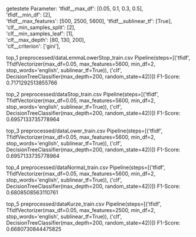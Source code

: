 getestete Parameter:
        'tfidf__max_df': [0.05, 0.1, 0.3, 0.5],             
        'tfidf__min_df': [2],                 
        'tfidf__max_features': [500, 2500, 5600], 
        'tfidf__sublinear_tf': [True],           
        'clf__min_samples_split': [2],           
        'clf__min_samples_leaf': [1],            
        'clf__max_depth': [80, 130, 200],        
        'clf__criterion': ['gini'],     

top_1
preprocessed/dataLemmaLowerStop_train.csv
Pipeline(steps=[('tfidf',
                 TfidfVectorizer(max_df=0.05, max_features=5600, min_df=2,
                                 stop_words='english', sublinear_tf=True)),
                ('clf',
                 DecisionTreeClassifier(max_depth=200, random_state=42))])
F1-Score:  0.7171292513855766

top_2
preprocessed/dataStop_train.csv
Pipeline(steps=[('tfidf',
                 TfidfVectorizer(max_df=0.05, max_features=5600, min_df=2,
                                 stop_words='english', sublinear_tf=True)),
                ('clf',
                 DecisionTreeClassifier(max_depth=200, random_state=42))])
F1-Score:  0.6957133735778964

top_3
preprocessed/dataLower_train.csv
Pipeline(steps=[('tfidf',
                 TfidfVectorizer(max_df=0.05, max_features=5600, min_df=2,
                                 stop_words='english', sublinear_tf=True)),
                ('clf',
                 DecisionTreeClassifier(max_depth=200, random_state=42))])
F1-Score:  0.6957133735778964

top_4
preprocessed/dataNormal_train.csv
Pipeline(steps=[('tfidf',
                 TfidfVectorizer(max_df=0.05, max_features=5600, min_df=2,
                                 stop_words='english', sublinear_tf=True)),
                ('clf',
                 DecisionTreeClassifier(max_depth=200, random_state=42))])
F1-Score:  0.6808508563110761

top_5
preprocessed/dataKurze_train.csv
Pipeline(steps=[('tfidf',
                 TfidfVectorizer(max_df=0.05, max_features=2500, min_df=2,
                                 stop_words='english', sublinear_tf=True)),
                ('clf',
                 DecisionTreeClassifier(max_depth=200, random_state=42))])
F1-Score:  0.6680730844475825